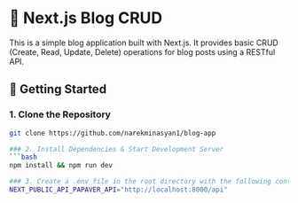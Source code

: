 # 📝 Next.js Blog CRUD

This is a simple blog application built with Next.js. It provides basic CRUD (Create, Read, Update, Delete) operations for blog posts using a RESTful API.

## 🚀 Getting Started

### 1. Clone the Repository
```bash
git clone https://github.com/narekminasyan1/blog-app

### 2. Install Dependencies & Start Development Server
```bash
npm install && npm run dev

### 3. Create a .env file in the root directory with the following content:
NEXT_PUBLIC_API_PAPAVER_API="http://localhost:8000/api"
